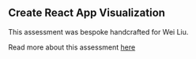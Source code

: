 ## Create React App Visualization

This assessment was bespoke handcrafted for Wei Liu.

Read more about this assessment [here](https://react.eogresources.com)
